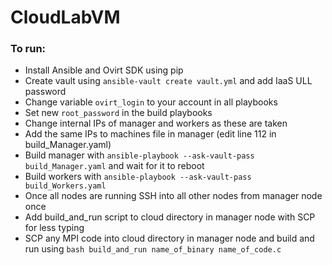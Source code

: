# CloudLabVM

### To run:
* Install Ansible and Ovirt SDK using pip
* Create vault using `ansible-vault create vault.yml` and add IaaS ULL password
* Change variable `ovirt_login` to your account in all playbooks
* Set new `root_password` in the build playbooks
* Change internal IPs of manager and workers as these are taken 
* Add the same IPs to machines file in manager (edit line 112 in build_Manager.yaml)
* Build manager with `ansible-playbook --ask-vault-pass build_Manager.yaml` and wait for it to reboot
* Build workers with `ansible-playbook --ask-vault-pass build_Workers.yaml`
* Once all nodes are running SSH into all other nodes from manager node once
* Add build_and_run script to cloud directory in manager node with SCP for less typing
* SCP any MPI code into cloud directory in manager node and build and run using `bash build_and_run name_of_binary name_of_code.c`
